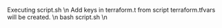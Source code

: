 Executing script.sh \n
Add keys in terraform.t from script terraform.tfvars will be created. \n
bash script.sh \n
